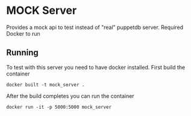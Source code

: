 # MOCK Server
Provides a mock api to test instead of "real" puppetdb server. Required Docker to run

## Running
To test with this server you need to have docker installed. First build the container
```
docker built -t mock_server .
```

After the build completes you can run the container
```
docker run -it -p 5000:5000 mock_server
```
